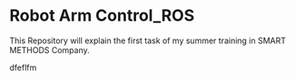 # Robot Arm Control_ROS
This Repository will explain the first task of my summer training in SMART METHODS Company.   

dfeflfm 
